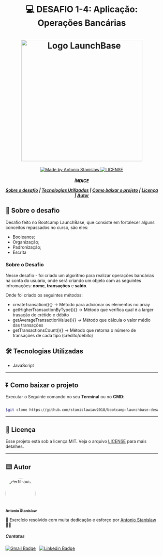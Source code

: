 <h1 align="center">

:computer: **DESAFIO 1-4**: Aplicação: Operações Bancárias

</h1>

<h1 align="center">
    <img alt="Logo LaunchBase" src="https://storage.googleapis.com/golden-wind/bootcamp-launchbase/logo.png" width="400px">
</h1>

<p align="center">
    <a href="https://www.linkedin.com/in/antonio-stanislaw-dos-santos-47a077106/">
        <img alt="Made by Antonio Stanislaw" src="https://img.shields.io/badge/made%20by-Antonio Stanislaw-%23f7e910">
    </a>
    <a href="LICENSE">
        <img alt="LICENSE" src="https://img.shields.io/badge/license-MIT-%23f7e910">
    </a>

</p>

<h5 align="center">
<p style=color:black>ÍNDICE</P>

[Sobre o desafio](#-Sobre-o-desafio) | [Tecnologias Utilizadas](#-Tecnologias-utilizadas) | [Como baixar o projeto](#-Como-baixar-o-projeto) | [Licença](#-Licença) | [Autor](#-autor)

</h5>

## 🚀 Sobre o desafio

Desafio feito no Bootcamp LaunchBase, que consiste em fortalecer alguns conceitos repassados no curso, são eles:

- Booleanos;
- Organização;
- Padronização;
- Escrita 


### Sobre o Desafio

Nesse desafio - foi criado um algoritmo para realizar operações bancárias na conta do usuário, onde será criando um objeto com as seguintes infromações: **nome**, **transações** e **saldo**.

Onde foi criado os seguintes métodos:
- createTransation(){} -> Método para adicionar os elementos no array
- getHigherTransactionByType(){} -> Método que verifica qual é a larger trasação de crétido e débito
- getAverageTransactionValue(){} -> Método que cálcula o valor médio das transações
- getTransactionsCount(){} -> Método que retorna o número de transações de cada tipo (crédito/débito)


## 🛠️ Tecnologias Utilizadas

- JavaScript

---

## ⏬ Como baixar o projeto
Executar o Seguinte comando no seu **Terminal** ou no **CMD**:

```bash

$git clone https://github.com/stanislawiaw2018/bootcamp-launchbase-desafio1-4.git

```

---

## 📝 Licença

Esse projeto está sob a licença MIT. Veja o arquivo [LICENSE](LICENSE) para mais detalhes.

---

## ⌨️ Autor

<img style="border-radius: 50%" src="https://avatars1.githubusercontent.com/u/54186220?s=460&u=6095908872ed5e96a473f85605949ad1b2efa98f&v=4" width="100px;" alt="Perfil-autor"/><br>
<sub><b>Antonio Stanislaw</b></sub>

:rocket: Exercício resolvido com muita dedicação e esforço por [Antonio Stanislaw](https://www.linkedin.com/in/antonio-stanislaw-dos-santos-47a077106/) :man_technologist:

##### Contatos
[![Gmail Badge](https://img.shields.io/badge/stanislaw.iaw2018@gmail.com-c14438?style=flat-square&logo=Gmail&logoColor=white&link=mailto:stanislaw.iaw2018@gmail.com)](mailto:tgmarinho@gmail.com) &nbsp; [![Linkedin Badge](https://img.shields.io/badge/-LinkedIn-blue?style=flat-square&logo=Linkedin&logoColor=white&link=https://www.linkedin.com/in/antonio-stanislaw-dos-santos-47a077106/)](https://www.linkedin.com/in/antonio-stanislaw-dos-santos-47a077106/)
